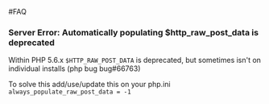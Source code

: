 #FAQ

### Server Error: Automatically populating $http_raw_post_data is deprecated
Within PHP 5.6.x `$HTTP_RAW_POST_DATA` is deprecated, but sometimes isn't on individual installs (php bug bug#66763)

To solve this add/use/update this on your php.ini
`always_populate_raw_post_data = -1`
